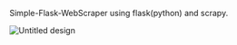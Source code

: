 Simple-Flask-WebScraper using flask(python) and scrapy.

![Untitled design](https://github.com/SanjayTamang/Simple-Flask-WebScraper/assets/52417143/fb946384-ff2d-4227-ac9a-f2c5164ca50e)
